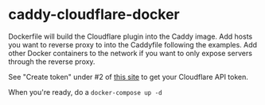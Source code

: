 # caddy-cloudflare-docker

Dockerfile will build the Cloudflare plugin into the Caddy image. Add hosts you want to reverse proxy to into the Caddyfile following the examples. Add other Docker containers to the network if you want to only expose servers through the reverse proxy.

See "Create token" under #2 of [this site](https://samjmck.com/en/blog/using-caddy-with-cloudflare/#) to get your Cloudflare API token.

When you're ready, do a `docker-compose up -d`
